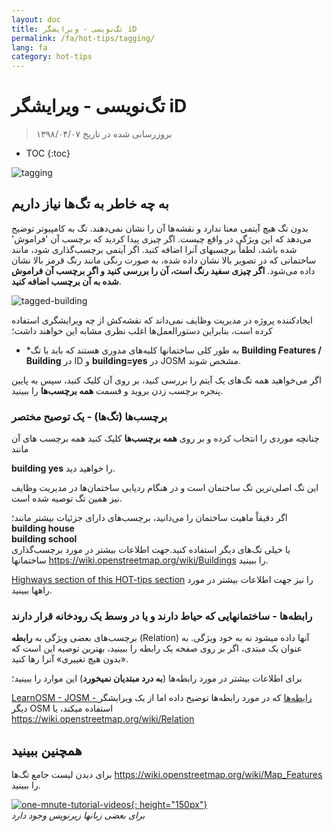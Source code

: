 ```yaml
---
layout: doc
title: تگ‌نویسی - ویرایشگر iD
permalink: /fa/hot-tips/tagging/
lang: fa
category: hot-tips
---
```


تگ‌نویسی - ویرایشگر iD
============

> بروزرسانی شده در تاریخ ۱۳۹۸/۰۴/۰۷

- TOC
{:toc}

![tagging][]


به چه خاطر به تگ‌ها نیاز داریم
-------------------

بدون تگ هیچ آیتمی معنا ندارد و نقشه‌ها آن را نشان نمی‌دهند. تگ به کامپیوتر توضیح می‌دهد که این ویژگی در واقع چیست. اگر چیزی پیدا کردید که برچسب آن 'فراموش' شده باشد، لطفاً برچسبهای آنرا اضافه کنید. اگر آیتمی برچسب‌گذاری شود، مانند ساختمانی که در تصویر بالا نشان داده شده، به صورت رنگی مانند رنگ قرمز بالا نشان داده می‌شود. **اگر چیزی سفید رنگ است، آن را بررسی کنید و اگر برچسب آن فراموش شده به آن برچسب اضافه کنید**.  

![tagged-building][]  

ایجادکننده پروژه در مدیریت وظایف نمی‌داند که نقشه‌کش از چه ویرایشگری استفاده کرده است، بنابراین دستورالعمل‌ها اغلب نظری مشابه این خواهند داشت؛  

- *به طور کلی ساختمانها کلبه‌های مدوری هستند که باید با تگ **Building Features / Building** در ID و **building=yes** در JOSM مشخص شوند.  

اگر می‌خواهید همه تگ‌های یک آیتم را  بررسی کنید، بر روی آن کلیک کنید، سپس به پایین پنجره برچسب زدن بروید و قسمت **همه برچسب‌ها** را ببینید.

### برچسب‌ها (تگ‌ها) - یک توصیح مختصر ###

 چنانچه موردی را انتخاب کرده و بر  روی **همه برچسب‌ها** کلیک کنید همه برچسب های آن مانند  

**building    yes** را خواهید دید.  

این تگ اصلی‌ترین تگ ساختمان است و در هنگام ردیابی ساختمان‌ها در مدیریت وظایف نیز همین تگ توصیه شده است.  

اگر دقیقاْ ماهیت ساختمان را می‌دانید، برچسب‌های دارای جزئیات بیشتر مانند؛  
  **building   house**  
  **building   school**  
یا خیلی تگ‌های دیگر استفاده کنید.جهت اطلاعات بیشتر در مورد برچسب‌گذاری ساختمانها <https://wiki.openstreetmap.org/wiki/Buildings> را ببینید.  

[Highways section of this HOT-tips section](/en/hot-tips/highways/) را نیز جهت اطلاعات بیشتر در مورد راهها ببینید.  

### رابطه‌ها - ساختمانهایی که حیاط دارند و یا در وسط یک رودخانه قرار دارند ###

برچسب‌های بعضی ویژگی به **رابطه** (Relation) آنها داده میشود نه به خود ویژگی. به عنوان یک مبتدی، اگر بر روی صفحه یک رابطه را ببینید، بهترین توصیه این است که «بدون هیچ تغییری» آنرا رها کنید.  

برای اطلاعات بیشتر در مورد رابطه‌ها (**به درد مبتدیان نمیخورد**) این موارد را ببینید؛  

[LearnOSM - JOSM - رابطه‌ها](/fa/josm/josm-relations/) که در مورد رابطه‌ها توضیح داده اما از یک ویرایشگر دیگر OSM استفاده میکند، یا  
<https://wiki.openstreetmap.org/wiki/Relation>

همچنین ببینید  
---------

برای دیدن لیست جامع تگ‌ها <https://wiki.openstreetmap.org/wiki/Map_Features> را ببینید.  

[![one-mnute-tutorial-videos]{: height="150px"}](https://www.youtube.com/playlist?list=PLb9506_-6FMHZ3nwn9heri3xjQKrSq1hN "گروه بشردوستانه OpenStreetMap - فیلم‌های آموزشی یک دقیقه‌ای")  
*برای بعضی زبانها زیرنویس وجود دارد*  





[tagging]:/images/hot-tips/tagging.gif
[keymon]:/images/hot-tips/keymon.png
[tagged-building]:/images/hot-tips/tagged-building.png
[one-mnute-tutorial-videos]: /images/hot-tips/one-mnute-tutorial-videos.png "گروه بشردوستانه OpenStreetMap - فیلم‌های آموزشی یک دقیقه‌ای"